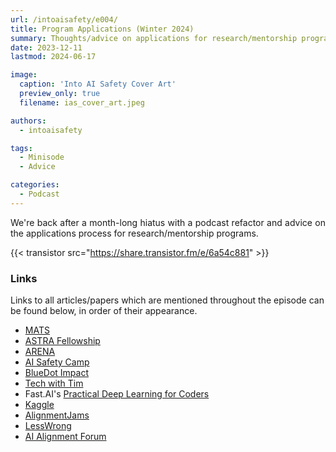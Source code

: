 ```yaml
---
url: /intoaisafety/e004/
title: Program Applications (Winter 2024)
summary: Thoughts/advice on applications for research/mentorship programs.
date: 2023-12-11
lastmod: 2024-06-17

image:
  caption: 'Into AI Safety Cover Art'
  preview_only: true
  filename: ias_cover_art.jpeg

authors:
  - intoaisafety

tags:
  - Minisode
  - Advice

categories: 
  - Podcast
---
```


<div style="text-align: justify">
We're back after a month-long hiatus with a podcast refactor and advice on the applications process for research/mentorship programs.

<!-- Check out the <a href="https://into-ai-safety.github.io/about/" target="_blank" rel="noreferrer noopener">About</a> page on the <a href="https://into-ai-safety.github.io" target="_blank" rel="noreferrer noopener">Into AI Safety</a> website for a summary of the logistics updates. -->

{{< transistor src="https://share.transistor.fm/e/6a54c881" >}}
</div>

### Links

Links to all articles/papers which are mentioned throughout the episode can be found below, in order of their appearance.
- <a href="https://www.matsprogram.org" target="_blank" rel="noreferrer noopener">MATS</a>
- <a href="https://www.constellation.org/programs/astra-fellowship" target="_blank" rel="noreferrer noopener">ASTRA Fellowship</a>
- <a href="https://www.arena.education" target="_blank" rel="noreferrer noopener">ARENA</a>
- <a href="https://aisafety.camp" target="_blank" rel="noreferrer noopener">AI Safety Camp</a>
- <a href="https://www.bluedotimpact.org" target="_blank" rel="noreferrer noopener">BlueDot Impact</a>
- <a href="https://www.techwithtim.net" target="_blank" rel="noreferrer noopener">Tech with Tim</a>
- Fast.AI's <a href="https://course.fast.ai" target="_blank" rel="noreferrer noopener">Practical Deep Learning for Coders</a>
- <a href="https://www.kaggle.com" target="_blank" rel="noreferrer noopener">Kaggle</a>
- <a href="https://alignmentjam.com" target="_blank" rel="noreferrer noopener">AlignmentJams</a>
- <a href="https://www.lesswrong.com" target="_blank" rel="noreferrer noopener">LessWrong</a>
- <a href="https://www.alignmentforum.org" target="_blank" rel="noreferrer noopener">AI Alignment Forum</a>

<!-- end of the list -->